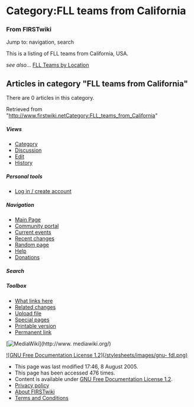 # Category:FLL teams from California

### From FIRSTwiki

Jump to: navigation, search

This is a listing of FLL teams from California, USA.

_see also..._ [FLL Teams by Location](FLL_Teams_by_Location "FLL
Teams by Location" )

  

## Articles in category "FLL teams from California"

There are 0 articles in this category.

Retrieved from
"<http://www.firstwiki.netCategory:FLL_teams_from_California>"

##### Views

  * [Category](Category:FLL_teams_from_California)
  * [Discussion](/index.php?title=Category_talk:FLL_teams_from_California&action=edit)
  * [Edit](/index.php?title=Category:FLL_teams_from_California&action=edit)
  * [History](/index.php?title=Category:FLL_teams_from_California&action=history)

##### Personal tools

  * [Log in / create account](/index.php?title=Special:Userlogin&returnto=Category:FLL_teams_from_California)

[](Main_Page "Main Page" )

##### Navigation

  * [Main Page](Main_Page)
  * [Community portal](FIRSTwiki:Community_portal)
  * [Current events](Current_events)
  * [Recent changes](Special:Recentchanges)
  * [Random page](Special:Random)
  * [Help](Help:Contents)
  * [Donations](FIRSTwiki:Site_support)

##### Search



##### Toolbox

  * [What links here](Special:Whatlinkshere/Category:FLL_teams_from_California)
  * [Related changes](Special:Recentchangeslinked/Category:FLL_teams_from_California)
  * [Upload file](Special:Upload)
  * [Special pages](Special:Specialpages)
  * [Printable version](/index.php?title=Category:FLL_teams_from_California&printable=yes)
  * [Permanent link](/index.php?title=Category:FLL_teams_from_California&oldid=40577)

[![MediaWiki](/skins/common/images/poweredby_mediawiki_88x31.png)](http://www.
mediawiki.org/)

[![GNU Free Documentation License 1.2](/stylesheets/images/gnu-
fdl.png)](http://www.gnu.org/copyleft/fdl.html)

  * This page was last modified 17:46, 8 August 2005.
  * This page has been accessed 476 times.
  * Content is available under [GNU Free Documentation License 1.2](http://www.gnu.org/copyleft/fdl.html "http://www.gnu.org/copyleft/fdl.html" ).
  * [Privacy policy](FIRSTwiki:Privacy_policy "FIRSTwiki:Privacy policy" )
  * [About FIRSTwiki](FIRSTwiki:About "FIRSTwiki:About" )
  * [Terms and Conditions](FIRSTwiki:Terms_and_conditions "FIRSTwiki:Terms and conditions" )

